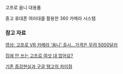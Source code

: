 고프로 옴니 대용품

중고 휴대폰 여러대를 활용한 360 카메라 시스템

### 참고 자료

[영상: 고프로 VR 카메라 '옴니' 출시…가격은 무려 5000달러](http://www.nocutnews.co.kr/news/4581364)

[집에 안 쓰는 고프로 여섯 대 없어요?](http://the-edit.co.kr/1805)

[기존 증강현실과 구글 탱고의 차이점](http://it.donga.com/25555/)
